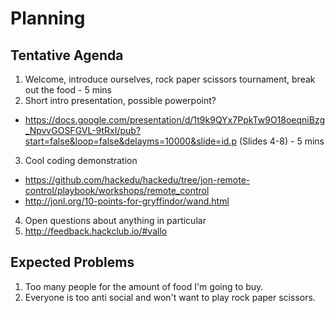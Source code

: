 # Planning

## Tentative Agenda

1. Welcome, introduce ourselves, rock paper scissors tournament, break out the
   food - 5 mins
2. Short intro presentation, possible powerpoint?
  - https://docs.google.com/presentation/d/1t9k9QYx7PpkTw9O18oeqniBzg_NpvvGOSFGVL-9tRxI/pub?start=false&loop=false&delayms=10000&slide=id.p
    (Slides 4-8) - 5 mins
3. Cool coding demonstration
  - https://github.com/hackedu/hackedu/tree/jon-remote-control/playbook/workshops/remote_control
  - http://jonl.org/10-points-for-gryffindor/wand.html
4. Open questions about anything in particular
5. http://feedback.hackclub.io/#vallo

## Expected Problems

1. Too many people for the amount of food I'm going to buy.
2. Everyone is too anti social and won't want to play rock paper scissors.
